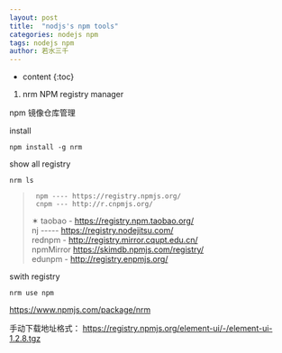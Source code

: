 ```yaml
---
layout: post
title:  "nodjs's npm tools"
categories: nodejs npm
tags: nodejs npm
author: 若水三千
---
```


* content
{:toc}

1. nrm NPM registry manager   

npm 镜像仓库管理

install  

```shell
npm install -g nrm
```

show all registry

```shell
nrm ls
```

>      
>      npm ---- https://registry.npmjs.org/    
>      cnpm --- http://r.cnpmjs.org/    
>    &#10038; taobao - https://registry.npm.taobao.org/    
>      nj ----- https://registry.nodejitsu.com/    
>      rednpm - http://registry.mirror.cqupt.edu.cn/    
>      npmMirror  https://skimdb.npmjs.com/registry/    
>      edunpm - http://registry.enpmjs.org/
>     



swith registry  
```
nrm use npm
```

https://www.npmjs.com/package/nrm


手动下载地址格式：
https://registry.npmjs.org/element-ui/-/element-ui-1.2.8.tgz
